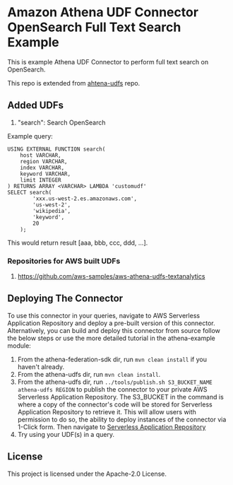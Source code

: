 # Amazon Athena UDF Connector OpenSearch Full Text Search Example

This is example Athena UDF Connector to perform full text search on OpenSearch.

This repo is extended from [ahtena-udfs](https://github.com/awslabs/aws-athena-query-federation/blob/master/athena-udfs/src/main/java/com/amazonaws/athena/connectors/udfs/AthenaUDFHandler.java) repo.

## Added UDFs

1. "search": Search OpenSearch

Example query:

```
USING EXTERNAL FUNCTION search(
	host VARCHAR,
	region VARCHAR,
	index VARCHAR,
	keyword VARCHAR,
	limit INTEGER
) RETURNS ARRAY <VARCHAR> LAMBDA 'customudf'
SELECT search(
		'xxx.us-west-2.es.amazonaws.com',
		'us-west-2',
		'wikipedia',
		'keyword',
		20
	);
```

This would return result [aaa, bbb, ccc, ddd, ...].

### Repositories for AWS built UDFs

1. https://github.com/aws-samples/aws-athena-udfs-textanalytics

## Deploying The Connector

To use this connector in your queries, navigate to AWS Serverless Application Repository and deploy a pre-built version of this connector. Alternatively, you can build and deploy this connector from source follow the below steps or use the more detailed tutorial in the athena-example module:

1. From the athena-federation-sdk dir, run `mvn clean install` if you haven't already.
2. From the athena-udfs dir, run `mvn clean install`.
3. From the athena-udfs dir, run  `../tools/publish.sh S3_BUCKET_NAME athena-udfs REGION` to publish the connector to your private AWS Serverless Application Repository. The S3_BUCKET in the command is where a copy of the connector's code will be stored for Serverless Application Repository to retrieve it. This will allow users with permission to do so, the ability to deploy instances of the connector via 1-Click form. Then navigate to [Serverless Application Repository](https://aws.amazon.com/serverless/serverlessrepo)
4. Try using your UDF(s) in a query.

## License

This project is licensed under the Apache-2.0 License.